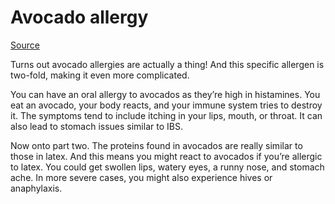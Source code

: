 # Avocado allergy

[Source](https://www.allergycliniclondon.co.uk/three-less-common-food-allergies-you-might-not-know-about/)

Turns out avocado allergies are actually a thing! And this specific allergen is two-fold, making it even more complicated.

You can have an oral allergy to avocados as they’re high in histamines. You eat an avocado, your body reacts, and your immune system tries to destroy it. The symptoms tend to include itching in your lips, mouth, or throat. It can also lead to stomach issues similar to IBS.

Now onto part two. The proteins found in avocados are really similar to those in latex. And this means you might react to avocados if you’re allergic to latex. You could get swollen lips, watery eyes, a runny nose, and stomach ache. In more severe cases, you might also experience hives or anaphylaxis. 